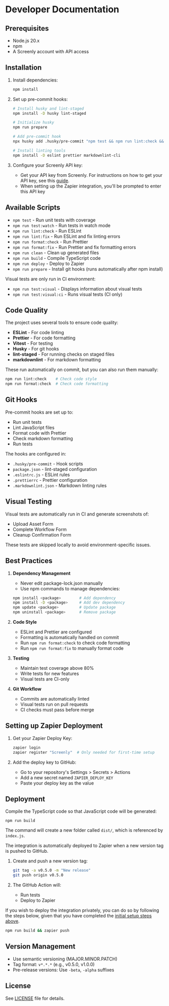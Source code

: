 # Developer Documentation

## Prerequisites

- Node.js 20.x
- npm
- A Screenly account with API access

## Installation

1. Install dependencies:

   ```bash
   npm install
   ```

2. Set up pre-commit hooks:

   ```bash
   # Install husky and lint-staged
   npm install -D husky lint-staged

   # Initialize husky
   npm run prepare

   # Add pre-commit hook
   npx husky add .husky/pre-commit "npm test && npm run lint:check && npm run format:check"

   # Install linting tools
   npm install -D eslint prettier markdownlint-cli
   ```

3. Configure your Screenly API key:
   - Get your API key from Screenly. For instructions on how to get your API key,
     see this [guide](https://support.screenly.io/hc/en-us/articles/35897560148371-How-to-Generate-a-Screenly-API-Token).
   - When setting up the Zapier integration, you'll be prompted to enter this API key

## Available Scripts

- `npm test` - Run unit tests with coverage
- `npm run test:watch` - Run tests in watch mode
- `npm run lint:check` - Run ESLint
- `npm run lint:fix` - Run ESLint and fix linting errors
- `npm run format:check` - Run Prettier
- `npm run format:fix` - Run Prettier and fix formatting errors
- `npm run clean` - Clean up generated files
- `npm run build` - Compile TypeScript code
- `npm run deploy` - Deploy to Zapier
- `npm run prepare` - Install git hooks (runs automatically after npm install)

Visual tests are only run in CI environment:

- `npm run test:visual` - Displays information about visual tests
- `npm run test:visual:ci` - Runs visual tests (CI only)

## Code Quality

The project uses several tools to ensure code quality:

- **ESLint** - For code linting
- **Prettier** - For code formatting
- **Vitest** - For testing
- **Husky** - For git hooks
- **lint-staged** - For running checks on staged files
- **markdownlint** - For markdown formatting

These run automatically on commit, but you can also run them manually:

```bash
npm run lint:check    # Check code style
npm run format:check  # Check code formatting
```

## Git Hooks

Pre-commit hooks are set up to:

- Run unit tests
- Lint JavaScript files
- Format code with Prettier
- Check markdown formatting
- Run tests

The hooks are configured in:

- `.husky/pre-commit` - Hook scripts
- `package.json` - lint-staged configuration
- `.eslintrc.js` - ESLint rules
- `.prettierrc` - Prettier configuration
- `.markdownlint.json` - Markdown linting rules

## Visual Testing

Visual tests are automatically run in CI and generate screenshots of:

- Upload Asset Form
- Complete Workflow Form
- Cleanup Confirmation Form

These tests are skipped locally to avoid environment-specific issues.

## Best Practices

1. **Dependency Management**

   - Never edit package-lock.json manually
   - Use npm commands to manage dependencies:

   ```bash
   npm install <package>        # Add dependency
   npm install -D <package>     # Add dev dependency
   npm update <package>         # Update package
   npm uninstall <package>      # Remove package
   ```

2. **Code Style**

   - ESLint and Prettier are configured
   - Formatting is automatically handled on commit
   - Run `npm run format:check` to check code formatting
   - Run `npm run format:fix` to manually format code

3. **Testing**

   - Maintain test coverage above 80%
   - Write tests for new features
   - Visual tests are CI-only

4. **Git Workflow**
   - Commits are automatically linted
   - Visual tests run on pull requests
   - CI checks must pass before merge

## Setting up Zapier Deployment

1. Get your Zapier Deploy Key:

   ```bash
   zapier login
   zapier register "Screenly"  # Only needed for first-time setup
   ```

2. Add the deploy key to GitHub:
   - Go to your repository's Settings > Secrets > Actions
   - Add a new secret named `ZAPIER_DEPLOY_KEY`
   - Paste your deploy key as the value

## Deployment

Compile the TypeScript code so that JavaScript code will be generated:

```
npm run build
```

The command will create a new folder called `dist/`, which is referenced by `index.js`.

The integration is automatically deployed to Zapier when a new version tag is pushed to GitHub.

1. Create and push a new version tag:

   ```bash
   git tag -a v0.5.0 -m "New release"
   git push origin v0.5.0
   ```

2. The GitHub Action will:
   - Run tests
   - Deploy to Zapier

If you wish to deploy the integration privately, you can do so by following the steps below, given that you have completed the [initial setup steps above](#setting-up-zapier-deployment).

```bash
npm run build && zapier push
```

## Version Management

- Use semantic versioning (MAJOR.MINOR.PATCH)
- Tag format: `v*.*.*` (e.g., v0.5.0, v1.0.0)
- Pre-release versions: Use `-beta`, `-alpha` suffixes

## License

See [LICENSE](/LICENSE) file for details.
